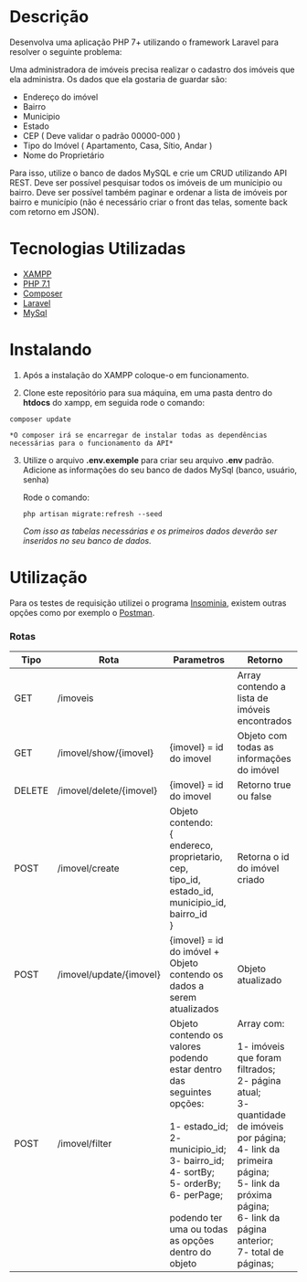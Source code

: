# Descrição
Desenvolva uma aplicação PHP 7+ utilizando o framework Laravel para resolver o seguinte problema:

Uma administradora de imóveis precisa realizar o cadastro dos imóveis que ela administra. Os dados que ela gostaria de guardar são:

- Endereço do imóvel
- Bairro
- Municipio
- Estado
- CEP ( Deve validar o padrão 00000-000 )
- Tipo do Imóvel ( Apartamento, Casa, Sítio, Andar )
- Nome do Proprietário

Para isso, utilize o banco de dados MySQL e crie um CRUD utilizando API REST. Deve ser possível pesquisar todos os imóveis de um municipio ou bairro. Deve ser possível também paginar e ordenar a lista de imóveis por bairro e município (não é necessário criar o front das telas, somente back com retorno em JSON).

# Tecnologias Utilizadas

- [XAMPP](https://www.apachefriends.org/pt_br/index.html)
- [PHP 7.1](https://www.php.net/downloads.php)
- [Composer](https://getcomposer.org/)
- [Laravel](http://laravel.com)
- [MySql](https://www.mysql.com/downloads/)

# Instalando
1. Após a instalação do XAMPP coloque-o em funcionamento.

2. Clone este repositório para sua máquina, em uma pasta dentro do **htdocs** do xampp, em seguida rode o comando:
```
composer update
```
	*O composer irá se encarregar de instalar todas as dependências necessárias para o funcionamento da API*
3. Utilize o arquivo **.env.exemple** para criar seu arquivo **.env** padrão. Adicione as informações do seu banco de dados MySql (banco, usuário, senha)

	Rode o comando:
	```
	php artisan migrate:refresh --seed
	```

	*Com isso as tabelas necessárias e os primeiros dados deverão ser inseridos no seu banco de dados.*

# Utilização
Para os testes de requisição utilizei o programa [Insominia](https://insomnia.rest/download/), existem outras opções como por exemplo o [Postman](https://www.getpostman.com/).

### Rotas
|Tipo|Rota|Parametros|Retorno|
| ------------ | ------------ | ------------ | ------------ |
|GET|/imoveis| |Array contendo a lista de imóveis encontrados|
|GET|/imovel/show/{imovel} | {imovel} = id do imovel|Objeto com todas as informações do imóvel|
|DELETE|/imovel/delete/{imovel} |{imovel} = id do imovel|Retorno true ou false|
|POST|/imovel/create|Objeto contendo: <br>{<br>endereco,<br>proprietario,<br>cep,<br>tipo_id,<br>estado_id,<br>municipio_id,<br>bairro_id<br>}| Retorna o id do imóvel criado|
|POST|/imovel/update/{imovel}|{imovel} = id do imóvel + Objeto contendo os dados a serem atualizados|Objeto atualizado
|POST| /imovel/filter | Objeto contendo os valores podendo estar dentro das seguintes opções:  <br><br> 1- estado_id; <br>2- municipio_id; <br> 3- bairro_id; <br> 4- sortBy; <br> 5- orderBy; <br> 6- perPage; <br><br> podendo ter uma ou todas as opções dentro do objeto  |Array com:<br><br> 1- imóveis que foram filtrados; <br> 2- página atual;<br> 3- quantidade de imóveis por página;<br> 4- link da primeira página;<br> 5- link da próxima página;<br> 6- link da página anterior;<br> 7- total de páginas;<br>
